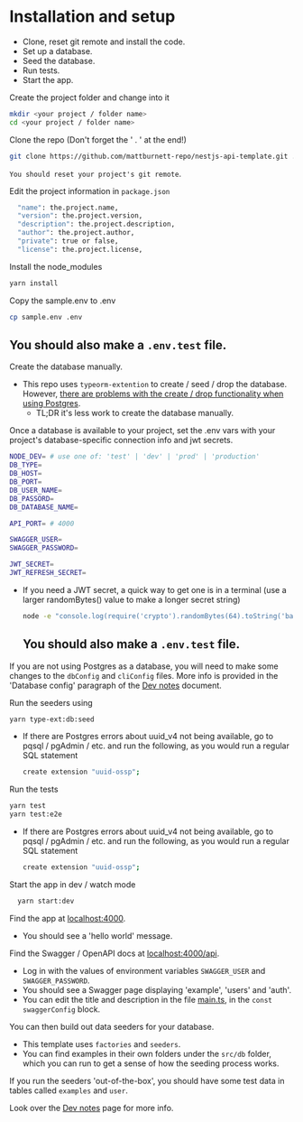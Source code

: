 # Installation and setup

- Clone, reset git remote and install the code.
- Set up a database.
- Seed the database.
- Run tests.
- Start the app.

Create the project folder and change into it

```bash
mkdir <your project / folder name>
cd <your project / folder name>
```

Clone the repo (Don't forget the ' . ' at the end!)

```bash
git clone https://github.com/mattburnett-repo/nestjs-api-template.git .
```

`You should reset your project's git remote`.

Edit the project information in `package.json`

```bash
  "name": the.project.name,
  "version": the.project.version,
  "description": the.project.description,
  "author": the.project.author,
  "private": true or false,
  "license": the.project.license,
```

Install the node_modules

```bash
yarn install
```

Copy the sample.env to .env

```bash
cp sample.env .env
```

## You should also make a `.env.test` file.

Create the database manually.

- This repo uses `typeorm-extention` to create / seed / drop the database. However, [there are problems with the create / drop functionality when using Postgres](https://github.com/tada5hi/typeorm-extension/discussions/401).
  - TL;DR it's less work to create the database manually.

Once a database is available to your project, set the .env vars with your project's database-specific connection info and jwt secrets.

```bash
NODE_DEV= # use one of: 'test' | 'dev' | 'prod' | 'production'
DB_TYPE=
DB_HOST=
DB_PORT=
DB_USER_NAME=
DB_PASSORD=
DB_DATABASE_NAME=

API_PORT= # 4000

SWAGGER_USER=
SWAGGER_PASSWORD=

JWT_SECRET=
JWT_REFRESH_SECRET=
```

- If you need a JWT secret, a quick way to get one is in a terminal (use a larger randomBytes() value to make a longer secret string)

  ```bash
  node -e "console.log(require('crypto').randomBytes(64).toString('base64'));"
  ```

  ## You should also make a `.env.test` file.

If you are not using Postgres as a database, you will need to make some changes to the `dbConfig` and `cliConfig` files. More info is provided in the 'Database config' paragraph of the [Dev notes](./DevNotes.md) document.

Run the seeders using

```bash
yarn type-ext:db:seed
```

- If there are Postgres errors about uuid_v4 not being available, go to pqsql / pgAdmin / etc. and run the following, as you would run a regular SQL statement
  ```bash
  create extension "uuid-ossp";
  ```

Run the tests

```bash
yarn test
yarn test:e2e
```

- If there are Postgres errors about uuid_v4 not being available, go to pqsql / pgAdmin / etc. and run the following, as you would run a regular SQL statement
  ```bash
  create extension "uuid-ossp";
  ```

Start the app in dev / watch mode

```bash
  yarn start:dev
```

Find the app at [localhost:4000](http://localhost:4000).

- You should see a 'hello world' message.

Find the Swagger / OpenAPI docs at [localhost:4000/api](http://localhost:4000/api).

- Log in with the values of environment variables `SWAGGER_USER` and `SWAGGER_PASSWORD`.
- You should see a Swagger page displaying 'example', 'users' and 'auth'.
- You can edit the title and description in the file [main.ts](./src/main.ts), in the `const swaggerConfig` block.

You can then build out data seeders for your database.

- This template uses `factories` and `seeders`.
- You can find examples in their own folders under the `src/db` folder, which you can run to get a sense of how the seeding process works.

If you run the seeders 'out-of-the-box', you should have some test data in tables called `examples` and `user`.

Look over the [Dev notes](./DevNotes.md) page for more info.
